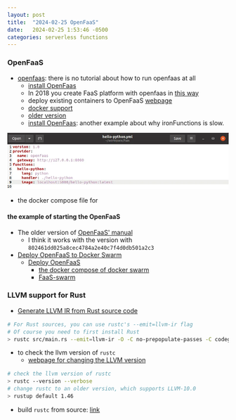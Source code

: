 ```yaml
---
layout: post
title:  "2024-02-25 OpenFaaS"
date:   2024-02-25 1:53:46 -0500
categories: serverless functions
---
```


### OpenFaaS
- [openfaas](https://github.com/openfaas): there is no tutorial about how to run openfaas at all
	+ [install OpenFaas](https://gcore.com/learning/create-serverless-functions-with-openfaas/)
	+ In 2018 you create FaaS platform with openfaas in [this way](https://medium.com/@pavithra_38952/openfaas-on-docker-440541d635a2)
	+ deploy existing containers to OpenFaaS [webpage](https://www.openfaas.com/blog/porting-existing-containers-to-openfaas/)
	+ [docker support](https://docs.openfaas.com/languages/dockerfile/)
	+ [older version](https://www.digitalocean.com/community/tutorials/how-to-install-and-secure-openfaas-using-docker-swarm-on-ubuntu-16-04)
  + [install OpenFaas](https://slopezza.medium.com/openfaas-installation-and-first-python-function-part-i-fa429053e8df): another example about why ironFunctions is slow.

![s1](/assets/2024-02-19/s1.webp)

- the docker compose file for 


#### the example of starting the OpenFaaS
- The older version of [OpenFaaS' manual](https://ericstoekl.github.io/faas/)
	+ I think it works with the version with `802461dd025a8cec4784a2e40c7f4d0db501a2c3`
- [Deploy OpenFaaS to Docker Swarm](https://ericstoekl.github.io/faas/deployment/swarm/)
  + [Deploy OpenFaaS](https://ericstoekl.github.io/faas/deployment/swarm/#deploy-openfaas)
    * [the docker compose of docker swarm]()
	+ [FaaS-swarm](https://github.com/openfaas/faas-swarm/)

### LLVM support for Rust 
- [Generate LLVM IR from Rust source code](https://crates.io/crates/llvm-ir)

```bash
# For Rust sources, you can use rustc's --emit=llvm-ir flag
# Of course you need to first install Rust
> rustc src/main.rs --emit=llvm-ir -O -C no-prepopulate-passes -C codegen-units=1
```

- to check the llvm version of `rustc`
	+ [webpage for changing the LLVM version](https://rustc-dev-guide.rust-lang.org/backend/updating-llvm.html)
 
```bash
# check the llvm version of rustc
> rustc --version --verbose
# change rustc to an older version, which supports LLVM-10.0
> rustup default 1.46
```


- build `rustc` from source: [link](https://rustc-dev-guide.rust-lang.org/building/how-to-build-and-run.html)

